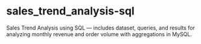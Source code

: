 # sales_trend_analysis-sql
Sales Trend Analysis using SQL — includes dataset, queries, and results for analyzing monthly revenue and order volume with aggregations in MySQL.
